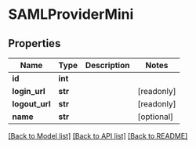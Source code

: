 # SAMLProviderMini


## Properties
Name | Type | Description | Notes
------------ | ------------- | ------------- | -------------
**id** | **int** |  | 
**login_url** | **str** |  | [readonly] 
**logout_url** | **str** |  | [readonly] 
**name** | **str** |  | [optional] 

[[Back to Model list]](../#documentation-for-models) [[Back to API list]](../#documentation-for-api-endpoints) [[Back to README]](../)


